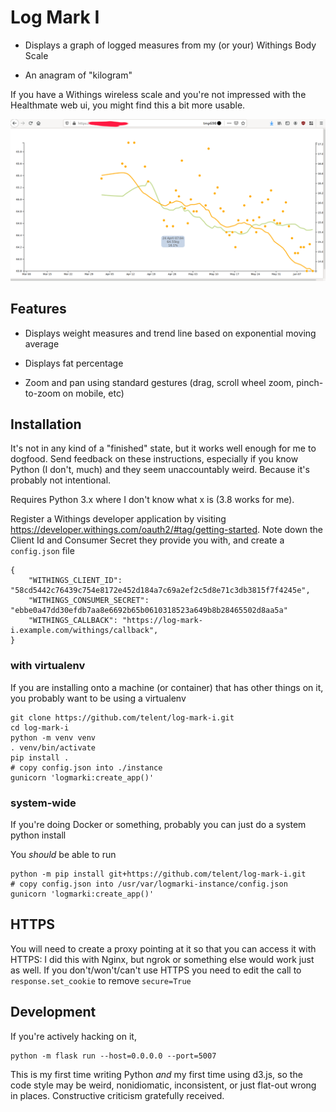 # Log Mark I

* Displays a graph of logged measures from my (or your) Withings Body Scale

* An anagram of "kilogram"

If you have a Withings wireless scale and you're not impressed with
the Healthmate web ui, you might find this a bit more usable.

![Screenshot](screenshot.png)

## Features

* Displays weight measures and trend line based on exponential moving average

* Displays fat percentage

* Zoom and pan using standard gestures (drag, scroll wheel zoom,
  pinch-to-zoom on mobile, etc)

## Installation

It's not in any kind of a "finished" state, but it works well enough
for me to dogfood. Send feedback on these instructions, especially if
you know Python (I don't, much) and they seem unaccountably weird.
Because it's probably not intentional.

Requires Python 3.x where I don't know what x is (3.8 works for me). 

Register a Withings developer application by visiting
https://developer.withings.com/oauth2/#tag/getting-started.  Note down
the Client Id and Consumer Secret they provide you with, and create a
`config.json` file 

```
{
    "WITHINGS_CLIENT_ID": "58cd5442c76439c754e8172e452d184a7c69a2ef2c5d8e71c3db3815f7f4245e",
    "WITHINGS_CONSUMER_SECRET": "ebbe0a47dd30efdb7aa8e6692b65b0610318523a649b8b28465502d8aa5a"
    "WITHINGS_CALLBACK": "https://log-mark-i.example.com/withings/callback",
}
```

### with virtualenv

If you are installing onto a machine (or container) that has other
things on it, you probably want to be using a virtualenv

    git clone https://github.com/telent/log-mark-i.git
    cd log-mark-i
    python -m venv venv
    . venv/bin/activate
    pip install .
    # copy config.json into ./instance
    gunicorn 'logmarki:create_app()'

### system-wide

If you're doing Docker or something, probably you can just do a system
python install

You *should* be able to run

    python -m pip install git+https://github.com/telent/log-mark-i.git
    # copy config.json into /usr/var/logmarki-instance/config.json
    gunicorn 'logmarki:create_app()'

## HTTPS

You will need to create a proxy pointing at it so that you can access
it with HTTPS: I did this with Nginx, but ngrok or something else
would work just as well.  If you don't/won't/can't use HTTPS you need
to edit the call to `response.set_cookie` to remove `secure=True`

## Development

If you're actively hacking on it,

    python -m flask run --host=0.0.0.0 --port=5007

This is my first time writing Python *and* my first time using d3.js,
so the code style may be weird, nonidiomatic, inconsistent, or just
flat-out wrong in places.  Constructive criticism gratefully
received.
